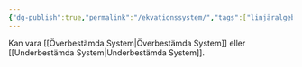 ```yaml
---
{"dg-publish":true,"permalink":"/ekvationssystem/","tags":["linjäralgebra","systemochtransformer"]}
---
```



Kan vara [[Överbestämda System\|Överbestämda System]] eller [[Underbestämda System\|Underbestämda System]]. 